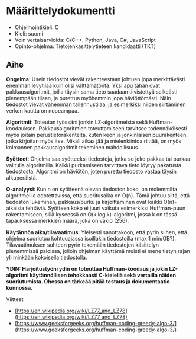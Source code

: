 # Määrittelydokumentti

* Ohjelmointikieli: C
* Kieli: suomi
* Voin vertaisarvioida: C/C++, Python, Java, C#, JavaScript
* Opinto-ohjelma: Tietojenkäsittelytieteen kandidaatti (TKT)


## Aihe
**Ongelma**: Usein tiedostot vievät rakenteestaan johtuen jopa merkittävästi enemmän levytilaa kuin olisi välttämätöntä. Yksi apu tähän ovat pakkausalgoritmit, joilla täysin sama tieto saadaan tiivistettyä selkeästi pienempään tilaan, ja purettua myöhemmin jopa häviöttömästi. Näin tiedostot vievät vähemmän tallennustilaa, ja esimerkiksi niiden siirtäminen verkon kautta on nopeampaa.

**Algoritmit**: Toteutan työssäni jonkin LZ-algoritmeista sekä Huffman-koodauksen. Pakkausalgoritmien toteuttamiseen tarvitsee todennäköisesti myös joitain perustietorakenteita, kuten keon ja jonkinlaisen puurakenteen, jotka kirjoitan myös itse. Mikäli aikaa jää ja mielenkiintoa riittää, on myös kolmannen pakkausalgoritmit tekeminen mahdollisuus.

**Syötteet**: Ohjelma saa syötteeksi tiedostoja, jotka se joko pakkaa tai purkaa valitulla algoritmilla. Kaikki purkamiseen tarvittava tieto löytyy pakatusta tiedostosta. Algoritmi on häviötön, joten purettu tiedosto vastaa täysin alkuperäistä.

**O-analyysi**: Kun n on syötteenä olevan tiedoston koko, on molemmilta algoritmeilla odotettavissa, että suoritusaika on O(n). Tämä johtuu siitä, että tiedoston lukeminen, pakkaus/purku ja kirjoittaminen ovat kaikki O(n)-aikaisia tehtäviä. Syötteen koko ei juuri vaikuta esimerkiksi Huffman-puun rakentamiseen, sillä kyseessä on O(k log k)-algoritmi, jossa k on tässä tapauksessa merkkien määrä, joka on vakio (256).

**Käytännön aika/tilavaatimus**: Yleisesti sanottakoon, että pyrin siihen, että ohjelma suoriutuu kohtuuajassa isoillakin tiedostoilla (max 1 min/GB?). Tilavaatimuksen suhteen pyrin tekemään tiedostojen käsittelyn pienemmissä paloissa, jolloin ohjelman käyttämä muisti ei mene tietyn rajan yli minkään kokoisella tiedostolla.

**YDIN: Harjoitustyöni ydin on toteuttaa Huffman-koodaus ja jokin LZ-algoritmi käytännöllisen tehokkaasti C-kielellä sekä vertailla näiden suoriutumista. Ohessa on tärkeää pitää testaus ja dokumentaatio kunnossa.**

Viitteet
- [https://en.wikipedia.org/wiki/LZ77_and_LZ78](https://en.wikipedia.org/wiki/LZ77_and_LZ78)
- [https://www.geeksforgeeks.org/huffman-coding-greedy-algo-3/](https://www.geeksforgeeks.org/huffman-coding-greedy-algo-3/)